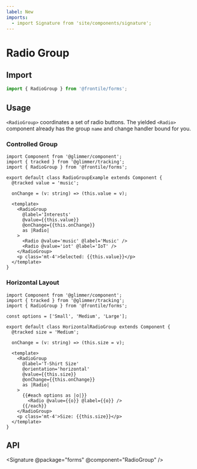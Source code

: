 ```yaml
---
label: New
imports:
  - import Signature from 'site/components/signature';
---
```

# Radio Group


## Import 

```js
import { RadioGroup } from '@frontile/forms';
```

## Usage

`<RadioGroup>` coordinates a set of radio buttons. The yielded
`<Radio>` component already has the group `name` and change handler
bound for you.

### Controlled Group

```gts preview
import Component from '@glimmer/component';
import { tracked } from '@glimmer/tracking';
import { RadioGroup } from '@frontile/forms';

export default class RadioGroupExample extends Component {
  @tracked value = 'music';

  onChange = (v: string) => (this.value = v);

  <template>
    <RadioGroup
      @label='Interests'
      @value={{this.value}}
      @onChange={{this.onChange}}
      as |Radio|
    >
      <Radio @value='music' @label='Music' />
      <Radio @value='iot' @label='IoT' />
    </RadioGroup>
    <p class='mt-4'>Selected: {{this.value}}</p>
  </template>
}
```

### Horizontal Layout

```gts preview
import Component from '@glimmer/component';
import { tracked } from '@glimmer/tracking';
import { RadioGroup } from '@frontile/forms';

const options = ['Small', 'Medium', 'Large'];

export default class HorizontalRadioGroup extends Component {
  @tracked size = 'Medium';

  onChange = (v: string) => (this.size = v);

  <template>
    <RadioGroup
      @label='T-Shirt Size'
      @orientation='horizontal'
      @value={{this.size}}
      @onChange={{this.onChange}}
      as |Radio|
    >
      {{#each options as |o|}}
        <Radio @value={{o}} @label={{o}} />
      {{/each}}
    </RadioGroup>
    <p class='mt-4'>Size: {{this.size}}</p>
  </template>
}
```

## API

<Signature @package="forms" @component="RadioGroup" />
